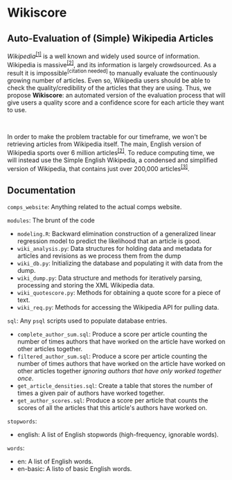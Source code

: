 # Wikiscore
## Auto-Evaluation of (Simple) Wikipedia Articles

<p>
<em>Wikipedia</em><sup><a href="https://www.wikipedia.org/">[1]</a></sup> is a well known and widely used source of information. Wikipedia is massive<sup><a href="https://en.wikipedia.org/wiki/Wikipedia:Size_comparisons#:~:text=Currently%2C%20the%20English%20Wikipedia%20alone,million%20articles%20in%20309%20languages.">[2]</a></sup>,
and its information is largely crowdsourced. As a result it is impossible<sup><a>[citation needed]</a></sup> to manually evaluate the continuously growing number of articles. Even so, Wikipedia users should be able to check the
quality/credibility of the articles that they are using. Thus, we propose <strong>Wikiscore</strong>: an automated version of the evaluation process that will give users a quality score and a confidence score for each article they
want to use.
</p>
<br/>
<p>
In order to make the problem tractable for our timeframe, we won't be retrieving articles from Wikipedia itself. The main, English version of Wikipedia sports over 6 million articles<sup><a href="https://en.wikipedia.org/wiki/Wikipedia:Size_comparisons#:~:text=Currently%2C%20the%20English%20Wikipedia%20alone,million%20articles%20in%20309%20languages.">[2]</a></sup>.
To reduce computing time, we will instead use the Simple English Wikipedia, a condensed and simplified version of Wikipedia, that contains just over 200,000 articles<sup><a href="https://en.wikipedia.org/wiki/Simple_English_Wikipedia">[3]</a></sup>.
</p>

## Documentation

`comps_website`: Anything related to the actual comps website.

`modules`: The brunt of the code
- `modeling.R`: Backward elimination construction of a generalized linear regression model to predict the likelihood that an article is good.
- `wiki_analysis.py`: Data structures for holding data and metadata for articles and revisions as we process them from the dump
- `wiki_db.py`: Initializing the database and populating it with data from the dump.
- `wiki_dump.py`: Data structure and methods for iteratively parsing, processing and storing the XML Wikipedia data. 
- `wiki_quotescore.py`: Methods for obtaining a quote score for a piece of text.
- `wiki_req.py`: Methods for accessing the Wikipedia API for pulling data. 

`sql`: Any `psql` scripts used to populate database entries.
- `complete_author_sum.sql`: Produce a score per article counting the number of times authors that have worked on the article have worked on other articles together.
- `filtered_author_sum.sql`: Produce a score per article counting the number of times authors that have worked on the article have worked on other articles together *ignoring authors that have only worked together once*.
- `get_article_densities.sql`: Create a table that stores the number of times a given pair of authors have worked together.
- `get_author_scores.sql`: Produce a score per article that counts the scores of all the articles that this article's authors have worked on.

`stopwords`:
- english: A list of English stopwords (high-frequency, ignorable words).

`words`: 
- en: A list of English words.
- en-basic: A listo of basic English words.